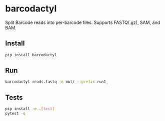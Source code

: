 # barcodactyl

Split Barcode reads into per-barcode files. Supports FASTQ(.gz), SAM, and BAM.

## Install
```bash
pip install barcodactyl
```

## Run
```bash
barcodactyl reads.fastq -o out/ --prefix run1_
```

## Tests
```bash
pip install -e .[test]
pytest -q
```
